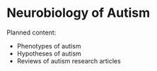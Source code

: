 # Neurobiology of Autism

Planned content:

* Phenotypes of autism
* Hypotheses of autism
* Reviews of autism research articles
